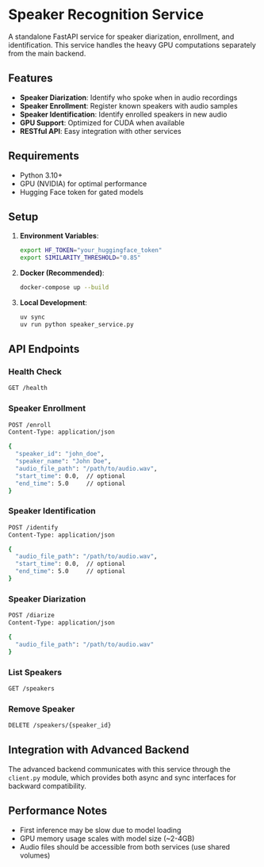 # Speaker Recognition Service

A standalone FastAPI service for speaker diarization, enrollment, and identification. This service handles the heavy GPU computations separately from the main backend.

## Features

- **Speaker Diarization**: Identify who spoke when in audio recordings
- **Speaker Enrollment**: Register known speakers with audio samples
- **Speaker Identification**: Identify enrolled speakers in new audio
- **GPU Support**: Optimized for CUDA when available
- **RESTful API**: Easy integration with other services

## Requirements

- Python 3.10+
- GPU (NVIDIA) for optimal performance
- Hugging Face token for gated models

## Setup

1. **Environment Variables**:
   ```bash
   export HF_TOKEN="your_huggingface_token"
   export SIMILARITY_THRESHOLD="0.85"
   ```

2. **Docker (Recommended)**:
   ```bash
   docker-compose up --build
   ```

3. **Local Development**:
   ```bash
   uv sync
   uv run python speaker_service.py
   ```

## API Endpoints

### Health Check
```bash
GET /health
```

### Speaker Enrollment
```bash
POST /enroll
Content-Type: application/json

{
  "speaker_id": "john_doe",
  "speaker_name": "John Doe", 
  "audio_file_path": "/path/to/audio.wav",
  "start_time": 0.0,  // optional
  "end_time": 5.0     // optional
}
```

### Speaker Identification
```bash
POST /identify
Content-Type: application/json

{
  "audio_file_path": "/path/to/audio.wav",
  "start_time": 0.0,  // optional
  "end_time": 5.0     // optional
}
```

### Speaker Diarization
```bash
POST /diarize
Content-Type: application/json

{
  "audio_file_path": "/path/to/audio.wav"
}
```

### List Speakers
```bash
GET /speakers
```

### Remove Speaker
```bash
DELETE /speakers/{speaker_id}
```

## Integration with Advanced Backend

The advanced backend communicates with this service through the `client.py` module, which provides both async and sync interfaces for backward compatibility.

## Performance Notes

- First inference may be slow due to model loading
- GPU memory usage scales with model size (~2-4GB)
- Audio files should be accessible from both services (use shared volumes) 